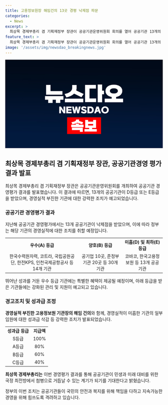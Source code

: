 ```yaml
---
title: 고용정보원장 해임건의 13곳 경평 낙제점 파문
categories:
  - News
excerpt: >
  최상목 경제부총리 겸 기획재정부 장관이 공공기관운영위원회 회의를 열어 공공기관 13개의 경영실적을 검토했다. 이에 경영부진한 13개 기관의 임원에게 경고조치를 하고, 고용정보원 기관장에 해임을 건의했다. 또한, 우수한 성과를 거둔 기관에는 성과급을 지급할 예정이며, 미흡한 기관은 경상경비 삭감 및 경영개선을 실시할 방침이다. 기재부는 이러한 후속조치를 통해 공공기관의 경영 개선을 모색 중이다.
feature_text: >
  최상목 경제부총리 겸 기획재정부 장관이 공공기관운영위원회 회의를 열어 공공기관 13개의 경영실적을 검토했다. 이에 경영부진한 13개 기관의 임원에게 경고조치를 하고, 고용정보원 기관장에 해임을 건의했다. 또한, 우수한 성과를 거둔 기관에는 성과급을 지급할 예정이며, 미흡한 기관은 경상경비 삭감 및 경영개선을 실시할 방침이다. 기재부는 이러한 후속조치를 통해 공공기관의 경영 개선을 모색 중이다.
image: '/assets/img/newsdao_breakingnews.jpg'
---
```


<p><img src="/assets/img/newsdao_breakingnews.jpg" alt="koreaapp 속보" /></p>

<h2 data-ke-size="size26">최상목 경제부총리 겸 기획재정부 장관, 공공기관경영 평가결과 발표</h2>

<p data-ke-size="size16">최상목 경제부총리 겸 기획재정부 장관은 공공기관운영위원회를 개최하여 공공기관 경영평가 결과를 발표했습니다. 이 결과에 따르면, 13개의 공공기관이 D등급 또는 E등급을 받았으며, 경영실적 부진한 기관에 대한 강력한 조치가 예고되었습니다.</p>

<h3 data-ke-size="size23">공공기관 경영평가 결과</h3>

<p data-ke-size="size16">지난해 공공기관 경영평가에서는 13개 공공기관이 낙제점을 받았으며, 이에 따라 정부는 해당 기관의 경영실적에 대한 조치를 취할 예정입니다.</p>

<table>
    <tr>
        <td style="text-align: center; height: 17px;"><b>우수(A) 등급</b></td>
        <td style="text-align: center; height: 17px;"><b>양호(B) 등급</b></td>
        <td style="text-align: center; height: 17px;"><b>미흡(D) 및 최하(E) 등급</b></td>
    </tr>
    <tr>
        <td style="text-align: center; height: 17px;">한국수력원자력, 코트라, 국립공원공단, 한전KPS, 인천국제공항공사 등 14개 기관</td>
        <td style="text-align: center; height: 17px;">공기업 10곳, 준정부기관 20곳 등 30개 기관</td>
        <td style="text-align: center; height: 17px;">코바코, 한국고용정보원 등 13개 공공기관</td>
    </tr>
</table>

<p data-ke-size="size16">뛰어난 성과를 거둔 우수 등급 기관에는 특별한 혜택이 제공될 예정이며, 아래 등급을 받은 기관들에는 강화된 관리 및 지원이 예고되고 있습니다.</p>

<h3 data-ke-size="size23">경고조치 및 성과급 조정</h3>

<p data-ke-size="size16"><b>경영실적 부진한 고용정보원 기관장의 해임 건의</b>와 함께, 경영실적이 미흡한 기관의 일부 임원에 대한 성과급 삭감 등 강력한 조치가 발표되었습니다.</p>

<table>
    <tr>
        <td style="text-align: center; height: 17px;"><b>성과급 등급</b></td>
        <td style="text-align: center; height: 17px;"><b>지급액</b></td>
    </tr>
    <tr>
        <td style="text-align: center; height: 17px;">S등급</td>
        <td style="text-align: center; height: 17px;">100%</td>
    </tr>
    <tr>
        <td style="text-align: center; height: 17px;">A등급</td>
        <td style="text-align: center; height: 17px;">80%</td>
    </tr>
    <tr>
        <td style="text-align: center; height: 17px;">B등급</td>
        <td style="text-align: center; height: 17px;">60%</td>
    </tr>
    <tr>
        <td style="text-align: center; height: 17px;">C등급</td>
        <td style="text-align: center; height: 17px;">40%</td>
    </tr>
</table>

<p data-ke-size="size16"><b>최상목 경제부총리는</b> 이번 경영평가 결과를 통해 공공기관이 민생과 미래 대비를 위한 국정 최전방에서 첨병으로 거듭날 수 있는 계기가 되기를 기대한다고 밝혔습니다.</p>

<p data-ke-size="size16">정부의 이번 조치는 공공기관들이 국민의 안전과 복지를 위해 책임을 다하고 지속가능한 경영을 위해 힘쓰도록 격려하고 있습니다.</p>


